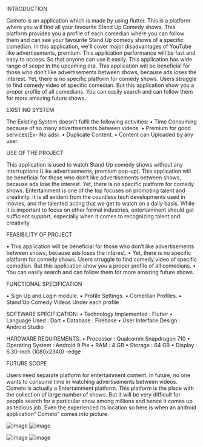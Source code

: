 INTRODUCTION

Cometo is an application which is made by using flutter. This is a
platform where you will find all your favourite Stand Up Comedy 
shows. This platform provides you a profile of each comedian where 
you can follow them and can see your favourite Stand Up comedy 
shows of a specific comedian. In this application, we'll cover major 
disadvantages of YouTube like advertisements, premium. This 
application performance will be fast and easy to access. So that
anyone can use it easily.
This application has wide range of scope in the upcoming era. 
This application will be beneficial for those who don’t like 
advertisements between shows, because ads loses the interest. Yet, 
there is no specific platform for comedy shows. Users struggle to 
find comedy video of specific comedian. But this application show 
you a proper profile of all comedians. You can easily search and
can follow them for more amazing future shows.
 
EXISTING SYSTEM

The Existing System doesn’t fulfil the following activities:
• Time Consuming because of so many advertisements between 
videos.
• Premium for good services(Ex- No ads).
• Duplicate Content.
• Content can Uploaded by any user.

USE OF THE PROJECT

 This application is used to watch Stand Up comedy shows without 
 any interruptions (Like advertisements, premium pop-up). This application 
will be beneficial for those who don’t like advertisements between shows, 
because ads lose the interest. Yet, there is no specific platform for comedy
shows.
Entertainment is one of the top focuses on promoting talent and creativity. 
It is all evident from the countless tech developments used in movies, and the 
talented acting that we get to watch on a daily basis. While it is important to 
focus on other formal industries, entertainment should get sufficient support, 
especially when it comes to recognizing talent and creativity.

FEASIBILITY OF PROJECT

• This application will be beneficial for those who don’t like advertisements 
between shows, because ads loses the interest. 
• Yet, there is no specific platform for comedy shows. Users struggle to find
comedy video of specific comedian. But this application show you a proper
profile of all comedians.
• You can easily search and can follow them for more amazing future shows.

FUNCTIONAL SPECIFICATION

• Sign Up and Login module.
• Profile Settings.
• Comedian Profiles.
• Stand Up Comedy Videos Under each profile

SOFTWARE SPECIFICATION:
• Technology Implemented : Flutter 
• Language Used : Dart
• Database : Firebase
• User Interface Design : Android Studio
 
 
HARDWARE REQUIREMENTS:
• Processor : Qualcomm Snapdragon 710
• Operating System : Android 9 Pie
• RAM : 4 GB
• Storage : 64 GB
• Display : 6.30-inch (1080x2340) -edge 

FUTURE SCOPE

Users need separate platform for entertainment content. In future, no one wants 
to consume time in watching advertisements between videos. Cometo is actually 
a Entertainment platform. This platform is the place with the collection of large 
number of shows. But it will be very difficult for people search for a particular 
show among millions and hence it comes up as tedious job. Even the experienced 
its location so here is when an android application” Cometo” comes into picture.

![image](https://user-images.githubusercontent.com/61413121/150535281-8c864240-db4f-48fe-9e26-843b24575941.png) ![image](https://user-images.githubusercontent.com/61413121/150535396-41ef142d-ac70-40bd-a5a7-8727c666e50e.png)

![image](https://user-images.githubusercontent.com/61413121/150535401-8ab4d622-b20b-44ec-a098-872dad1e7549.png)  ![image](https://user-images.githubusercontent.com/61413121/150535423-1abf9dfc-0cb2-4462-8337-7693a9fcf62f.png)


 

